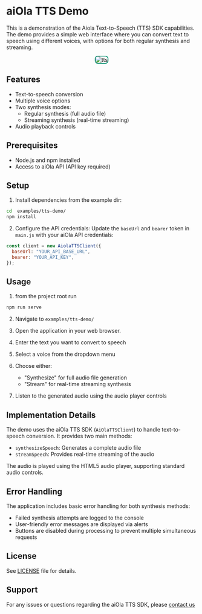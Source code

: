 # aiOla TTS Demo

This is a demonstration of the Aiola Text-to-Speech (TTS) SDK capabilities. The demo provides a simple web interface where you can convert text to speech using different voices, with options for both regular synthesis and streaming.

<div style="display: flex; gap: 20px; justify-content: center;">
  <img src="https://github.com/user-attachments/assets/1745bf3b-ac9c-43a9-a783-7608c34e490e" alt="tts" style="max-width: 80%; border: 2px solid #0e9375; border-radius: 8px;">
</div>

## Features

- Text-to-speech conversion
- Multiple voice options
- Two synthesis modes:
  - Regular synthesis (full audio file)
  - Streaming synthesis (real-time streaming)
- Audio playback controls




## Prerequisites

- Node.js and npm installed
- Access to aiOla API (API key required)

## Setup

1. Install dependencies from the example dir:
```bash
cd  examples/tts-demo/
npm install
```

2. Configure the API credentials:
   Update the `baseUrl` and `bearer` token in `main.js` with your aiOla API credentials:

```javascript
const client = new AiolaTTSClient({
  baseUrl: "YOUR_API_BASE_URL",
  bearer: "YOUR_API_KEY",
});
```

## Usage
1. from the project root run 
```bash
npm run serve
``` 
2. Navigate to ```examples/tts-demo/```

3. Open the application in your web browser.

4. Enter the text you want to convert to speech
5. Select a voice from the dropdown menu
6. Choose either:
   - "Synthesize" for full audio file generation
   - "Stream" for real-time streaming synthesis
7. Listen to the generated audio using the audio player controls

## Implementation Details

The demo uses the aiOla TTS SDK (`AiOlaTTSClient`) to handle text-to-speech conversion. It provides two main methods:

- `synthesizeSpeech`: Generates a complete audio file
- `streamSpeech`: Provides real-time streaming of the audio

The audio is played using the HTML5 audio player, supporting standard audio controls.

## Error Handling

The application includes basic error handling for both synthesis methods:

- Failed synthesis attempts are logged to the console
- User-friendly error messages are displayed via alerts
- Buttons are disabled during processing to prevent multiple simultaneous requests

## License

See [LICENSE](LICENSE) file for details.

## Support

For any issues or questions regarding the aiOla TTS SDK, please [contact us](https://aiOla.ai/contact/)
